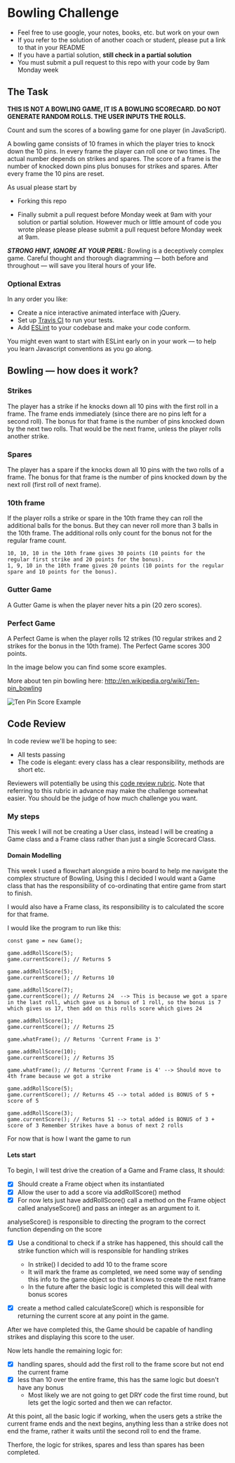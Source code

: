 
Bowling Challenge
=================

* Feel free to use google, your notes, books, etc. but work on your own
* If you refer to the solution of another coach or student, please put a link to that in your README
* If you have a partial solution, **still check in a partial solution**
* You must submit a pull request to this repo with your code by 9am Monday week

## The Task

**THIS IS NOT A BOWLING GAME, IT IS A BOWLING SCORECARD. DO NOT GENERATE RANDOM ROLLS. THE USER INPUTS THE ROLLS.**

Count and sum the scores of a bowling game for one player (in JavaScript).

A bowling game consists of 10 frames in which the player tries to knock down the 10 pins. In every frame the player can roll one or two times. The actual number depends on strikes and spares. The score of a frame is the number of knocked down pins plus bonuses for strikes and spares. After every frame the 10 pins are reset.

As usual please start by

* Forking this repo

* Finally submit a pull request before Monday week at 9am with your solution or partial solution.  However much or little amount of code you wrote please please please submit a pull request before Monday week at 9am. 

___STRONG HINT, IGNORE AT YOUR PERIL:___ Bowling is a deceptively complex game. Careful thought and thorough diagramming — both before and throughout — will save you literal hours of your life.

### Optional Extras

In any order you like:

* Create a nice interactive animated interface with jQuery.
* Set up [Travis CI](https://travis-ci.org) to run your tests.
* Add [ESLint](http://eslint.org/) to your codebase and make your code conform.

You might even want to start with ESLint early on in your work — to help you
learn Javascript conventions as you go along.

## Bowling — how does it work?

### Strikes

The player has a strike if he knocks down all 10 pins with the first roll in a frame. The frame ends immediately (since there are no pins left for a second roll). The bonus for that frame is the number of pins knocked down by the next two rolls. That would be the next frame, unless the player rolls another strike.

### Spares

The player has a spare if the knocks down all 10 pins with the two rolls of a frame. The bonus for that frame is the number of pins knocked down by the next roll (first roll of next frame).

### 10th frame

If the player rolls a strike or spare in the 10th frame they can roll the additional balls for the bonus. But they can never roll more than 3 balls in the 10th frame. The additional rolls only count for the bonus not for the regular frame count.

    10, 10, 10 in the 10th frame gives 30 points (10 points for the regular first strike and 20 points for the bonus).
    1, 9, 10 in the 10th frame gives 20 points (10 points for the regular spare and 10 points for the bonus).

### Gutter Game

A Gutter Game is when the player never hits a pin (20 zero scores).

### Perfect Game

A Perfect Game is when the player rolls 12 strikes (10 regular strikes and 2 strikes for the bonus in the 10th frame). The Perfect Game scores 300 points.

In the image below you can find some score examples.

More about ten pin bowling here: http://en.wikipedia.org/wiki/Ten-pin_bowling

![Ten Pin Score Example](images/example_ten_pin_scoring.png)

## Code Review

In code review we'll be hoping to see:

* All tests passing
* The code is elegant: every class has a clear responsibility, methods are short etc.

Reviewers will potentially be using this [code review rubric](docs/review.md).  Note that referring to this rubric in advance may make the challenge somewhat easier.  You should be the judge of how much challenge you want.

### My steps

This week I will not be creating a User class, instead I will be creating a Game class and a Frame class rather than just a single Scorecard Class.

#### Domain Modelling
This week I used a flowchart alongside a miro board to help me navigate the complex structure of Bowling, Using this I decided I would want a Game class that has the responsibility of co-ordinating that entire game from start to finish.

I would also have a Frame class, its responsibility is to calculated the score for that frame.

I would like the program to run like this:
```
const game = new Game();

game.addRollScore(5);
game.currentScore(); // Returns 5 

game.addRollScore(5);
game.currentScore(); // Returns 10

game.addRollScore(7);
game.currentScore(); // Returns 24  --> This is because we got a spare in the last roll, which gave us a bonus of 1 roll, so the bonus is 7 which gives us 17, then add on this rolls score which gives 24

game.addRollScore(1);
game.currentScore(); // Returns 25 

game.whatFrame(); // Returns 'Current Frame is 3'

game.addRollScore(10);
game.currentScore(); // Returns 35

game.whatFrame(); // Returns 'Current Frame is 4' --> Should move to 4th frame because we got a strike

game.addRollScore(5);
game.currentScore(); // Returns 45 --> total added is BONUS of 5 + score of 5

game.addRollScore(3);
game.currentScore(); // Returns 51 --> total added is BONUS of 3 + score of 3 Remember Strikes have a bonus of next 2 rolls
```

For now that is how I want the game to run

#### Lets start

To begin, I will test drive the creation of a Game and Frame class, It should:

- [x] Should create a Frame object when its instantiated
- [x] Allow the user to add a score via addRollScore() method
- [x] For now lets just have addRollScore() call a method on the Frame object called analyseScore() and pass an integer as an argument to it.

analyseScore() is responsible to directing the program to the correct function depending on the score

- [x] Use a conditional to check if a strike has happened, this should call the strike function which will is responsible for handling strikes
    - In strike() I decided to add 10 to the frame score
    - It will mark the frame as completed, we need some way of sending this info to the game object so that it knows to create the next frame
    - In the future after the basic logic is completed this will deal with bonus scores

- [x] create a method called calculateScore() which is responsible for returning the current score at any point in the game.


After we have completed this, the Game should be capable of handling strikes and displaying this score to the user.

Now lets handle the remaining logic for:
- [x] handling spares, should add the first roll to the frame score but not end the current frame 
- [x] less than 10 over the entire frame, this has the same logic but doesn't have any bonus
    - Most likely we are not going to get DRY code the first time round, but lets get the logic sorted and then we can refactor.

At this point, all the basic logic if working, when the users gets a strike the current frame ends and the next begins, anything less than a strike does not end the frame, rather it waits until the second roll to end the frame.

Therfore, the logic for strikes, spares and less than spares has been completed.